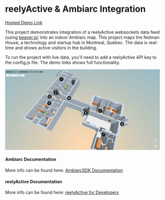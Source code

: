 # reelyActive & Ambiarc Integration

[Hosted Demo Link](http://ambiarc.com)

This project demonstrates integration of a reelyActive websockets data feed (using [beaver.js](https://github.com/reelyactive/beaver)) into an indoor Ambiarc map. This project maps the Notman House, a technology and startup hub in Montreal, Quebec. The data is real-time and shows active visitors in the building. 

To run the project with live data, you'll need to add a reelyActive API key to the config.js file. The demo links shows full functionality. 

![Alt text](screenshot.png?raw=true "Optional Title")

#### Ambiarc Documentation
More info can be found here: [AmbiarcSDK Documentation](http://ambiarc.com/documentation.html)

#### reelyActive Documentation
More info can be found here: [reelyActive for Developers](https://reelyactive.github.io/)
